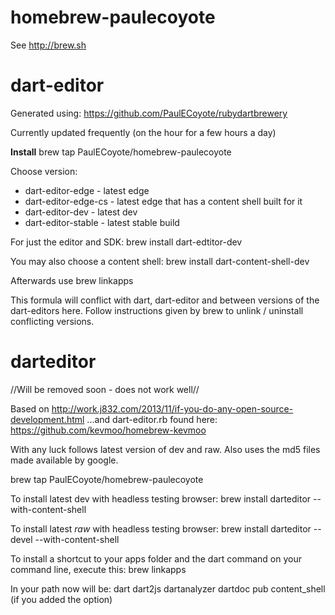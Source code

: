homebrew-paulecoyote
====================

See http://brew.sh

dart-editor
===========

Generated using: https://github.com/PaulECoyote/rubydartbrewery

Currently updated frequently (on the hour for a few hours a day)

**Install**
brew tap PaulECoyote/homebrew-paulecoyote

Choose version:
* dart-editor-edge - latest edge
* dart-editor-edge-cs - latest edge that has a content shell built for it
* dart-editor-dev - latest dev
* dart-editor-stable - latest stable build

For just the editor and SDK:
brew install dart-edtitor-dev

You may also choose a content shell:
brew install dart-content-shell-dev

Afterwards use 
brew linkapps

This formula will conflict with dart, dart-editor and between versions of the dart-editors here.  Follow instructions given by brew to unlink / uninstall conflicting versions.

darteditor
==========

//Will be removed soon - does not work well//

Based on http://work.j832.com/2013/11/if-you-do-any-open-source-development.html
...and dart-editor.rb found here:
https://github.com/kevmoo/homebrew-kevmoo

With any luck follows latest version of dev and raw.
Also uses the md5 files made available by google.

brew tap PaulECoyote/homebrew-paulecoyote

To install latest dev with headless testing browser:
brew install darteditor --with-content-shell

To install latest *raw* with headless testing browser:
brew install darteditor --devel --with-content-shell

To install a shortcut to your apps folder and the dart command on your command line, execute this:
brew linkapps

In your path now will be:
dart
dart2js
dartanalyzer
dartdoc
pub
content_shell (if you added the option)

